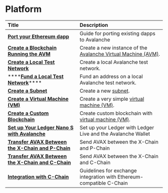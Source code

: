# Platform

| Title | Description |
| :--- | :--- |
| [**Port your Ethereum dapp**](launch-your-ethereum-dapp.md) | Guide for porting existing dapps to Avalanche |
| [**Create a Blockchain Running the AVM**](create-avm-blockchain.md) | Create a new instance of the [Avalanche Virtual Machine \(AVM\)](../../../learn/platform-overview/#exchange-chain-x-chain). |
| [**Create a Local Test Network**](create-a-local-test-network.md) | Create a local Avalanche test network. |
| \*\*\*\*[**Fund a Local Test Network**](fund-a-local-test-network.md)\*\*\*\* | Fund an address on a local Avalanche test network. |
| [**Create a Subnet**](create-a-subnet.md) | Create a new [subnet](../../../learn/platform-overview/#subnets). |
| [**Create a Virtual Machine \(VM\)**](create-a-virtual-machine-vm.md) | Create a very simple [virtual machine \(VM\)](../../../learn/platform-overview/#virtual-machines). |
| [**Create a Custom Blockchain**](create-custom-blockchain.md) | Create custom blockchain with [virtual machine \(VM\)](../../../learn/platform-overview/#virtual-machines). |
| [**Set up Your Ledger Nano S with Avalanche**](setup-your-ledger-nano-s-with-avalanche.md) | Set up your Ledger with Ledger Live and the Avalanche Wallet |
| [**Transfer AVAX Between the X-Chain and P-Chain**](transfer-avax-between-x-chain-and-p-chain.md) | Send AVAX between the X-Chain and P-Chain |
| [**Transfer AVAX Between the X-Chain and C-Chain**](transfer-avax-between-x-chain-and-c-chain.md) | Send AVAX between the X-Chain and C-Chain |
| [**Integration with C-Chain**](integrate-exchange-with-avalanche.md) | Guidelines for exchange integration with Ethereum-compatible C-Chain |

